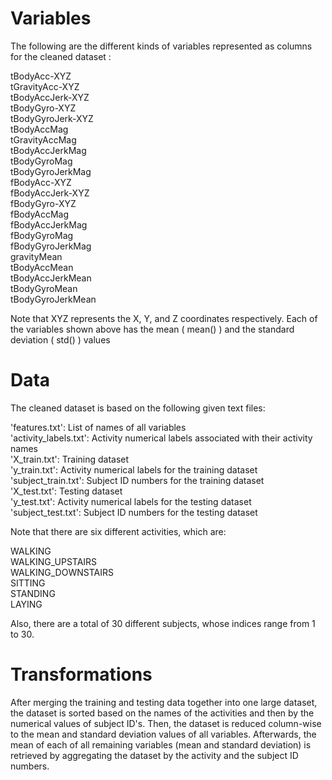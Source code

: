 # Variables
The following are the different kinds of variables represented as columns for the cleaned dataset :

tBodyAcc-XYZ <br />
tGravityAcc-XYZ <br />
tBodyAccJerk-XYZ <br />
tBodyGyro-XYZ <br />
tBodyGyroJerk-XYZ <br />
tBodyAccMag <br />
tGravityAccMag <br />
tBodyAccJerkMag <br />
tBodyGyroMag <br />
tBodyGyroJerkMag <br />
fBodyAcc-XYZ <br />
fBodyAccJerk-XYZ <br />
fBodyGyro-XYZ <br />
fBodyAccMag <br />
fBodyAccJerkMag <br />
fBodyGyroMag <br />
fBodyGyroJerkMag <br />
gravityMean <br />
tBodyAccMean <br />
tBodyAccJerkMean <br />
tBodyGyroMean <br />
tBodyGyroJerkMean <br />

Note that XYZ represents the X, Y, and Z coordinates respectively.  Each of the variables shown above has the mean ( mean() ) and the standard deviation ( std() ) values

# Data
The cleaned dataset is based on the following given text files:  

'features.txt': List of names of all variables <br />
'activity_labels.txt': Activity numerical labels associated with their activity names <br />
'X_train.txt': Training dataset <br />
'y_train.txt': Activity numerical labels for the training dataset <br />
'subject_train.txt': Subject ID numbers for the training dataset <br />
'X_test.txt': Testing dataset <br />
'y_test.txt': Activity numerical labels for the testing dataset <br />
'subject_test.txt': Subject ID numbers for the testing dataset <br />

Note that there are six different activities, which are:

WALKING <br />
WALKING_UPSTAIRS <br />
WALKING_DOWNSTAIRS <br />
SITTING <br />
STANDING <br />
LAYING <br />

Also, there are a total of 30 different subjects, whose indices range from 1 to 30.

# Transformations

After merging the training and testing data together into one large dataset, the dataset is sorted based on the names of the activities and then by the numerical values of subject ID's.  Then, the dataset is reduced column-wise to the mean and standard deviation values of all variables.  Afterwards, the mean of each of all remaining variables (mean and standard deviation) is retrieved by aggregating the dataset by the activity and the subject ID numbers.
